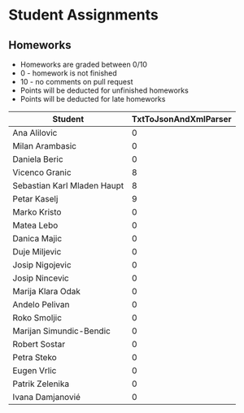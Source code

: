 # Student Assignments

## Homeworks

 - Homeworks are graded between 0/10
 - 0 - homework is not finished
 - 10 - no comments on pull request
 - Points will be deducted for unfinished homeworks
 - Points will be deducted for late homeworks

| Student                     | TxtToJsonAndXmlParser |
| --------------------------- | --------------------- |
| Ana Alilovic                | 0                     |
| Milan Arambasic             | 0                     |
| Daniela Beric               | 0                     |
| Vicenco Granic              | 8                     |
| Sebastian Karl Mladen Haupt | 8                     |
| Petar Kaselj                | 9                     |
| Marko Kristo                | 0                     |
| Matea Lebo                  | 0                     |
| Danica Majic                | 0                     |
| Duje Miljevic               | 0                     |
| Josip Nigojevic             | 0                     |
| Josip Nincevic              | 0                     |
| Marija Klara Odak           | 0                     |
| Andelo Pelivan              | 0                     |
| Roko Smoljic                | 0                     |
| Marijan Simundic-Bendic     | 0                     |
| Robert Sostar               | 0                     |
| Petra Steko                 | 0                     |
| Eugen Vrlic                 | 0                     |
| Patrik Zelenika             | 0                     |
| Ivana Damjanovié            | 0                     |